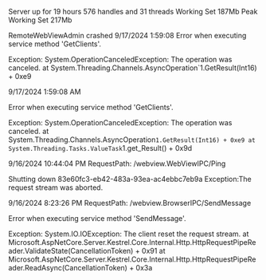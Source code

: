 ﻿Server up for 19 hours 576 handles and 31 threads Working Set 187Mb Peak Working Set 217Mb


RemoteWebViewAdmin crashed
9/17/2024 1:59:08
Error when executing service method 'GetClients'.

Exception: 
System.OperationCanceledException: The operation was canceled.
   at System.Threading.Channels.AsyncOperation`1.GetResult(Int16) + 0xe9

9/17/2024 1:59:08 AM

Error when executing service method 'GetClients'.

Exception: 
System.OperationCanceledException: The operation was canceled.
at System.Threading.Channels.AsyncOperation`1.GetResult(Int16) + 0xe9
   at System.Threading.Tasks.ValueTask`1.get_Result() + 0x9d


9/16/2024 10:44:04 PM
RequestPath: /webview.WebViewIPC/Ping

Shutting down 83e60fc3-eb42-483a-93ea-ac4ebbc7eb9a Exception:The request stream was aborted.

9/16/2024 8:23:26 PM
RequestPath: /webview.BrowserIPC/SendMessage

Error when executing service method 'SendMessage'.

Exception: 
System.IO.IOException: The client reset the request stream.
   at Microsoft.AspNetCore.Server.Kestrel.Core.Internal.Http.HttpRequestPipeReader.ValidateState(CancellationToken) + 0x91
   at Microsoft.AspNetCore.Server.Kestrel.Core.Internal.Http.HttpRequestPipeReader.ReadAsync(CancellationToken) + 0x3a



